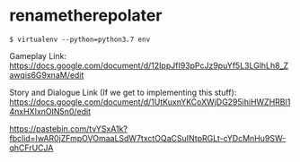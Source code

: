 # renametherepolater

```
$ virtualenv --python=python3.7 env
```


Gameplay Link: https://docs.google.com/document/d/12IppJfI93pPcJz9puYf5L3LGlhLh8_Zawqis6G9xnaM/edit

Story and Dialogue Link (If we get to implementing this stuff): https://docs.google.com/document/d/1UtKuxnYKCoXWjDG295ihiHWZHRBl14nxHXIxnOIN5n0/edit


https://pastebin.com/tvYSxA1k?fbclid=IwAR0jZFmpOVOmaaLSdW7txctOQaCSuINtpRGLt-cYDcMnHu9SW-qhCFrUCJA
